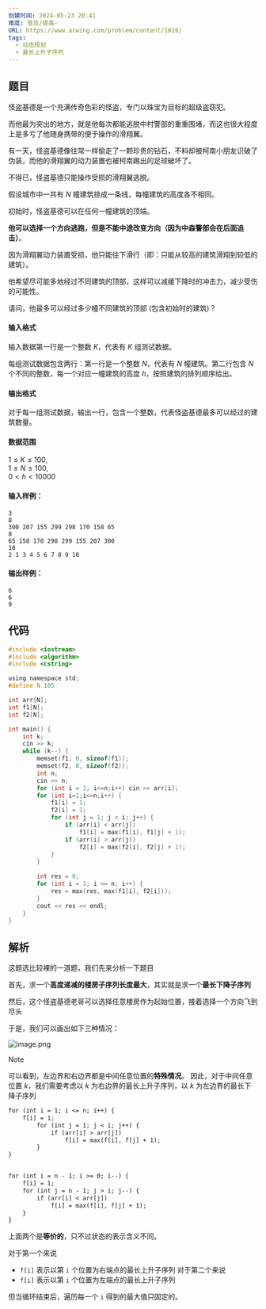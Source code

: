 ```yaml
---
创建时间: 2024-05-23 20:41
难度: 普及/提高-
URL: https://www.acwing.com/problem/content/1019/
tags:
  - 动态规划
  - 最长上升子序列
---
```

## 题目
怪盗基德是一个充满传奇色彩的怪盗，专门以珠宝为目标的超级盗窃犯。

而他最为突出的地方，就是他每次都能逃脱中村警部的重重围堵，而这也很大程度上是多亏了他随身携带的便于操作的滑翔翼。

有一天，怪盗基德像往常一样偷走了一颗珍贵的钻石，不料却被柯南小朋友识破了伪装，而他的滑翔翼的动力装置也被柯南踢出的足球破坏了。

不得已，怪盗基德只能操作受损的滑翔翼逃脱。

假设城市中一共有 $N$ 幢建筑排成一条线，每幢建筑的高度各不相同。

初始时，怪盗基德可以在任何一幢建筑的顶端。

**他可以选择一个方向逃跑，但是不能中途改变方向（因为中森警部会在后面追击）**。

因为滑翔翼动力装置受损，他只能往下滑行（即：只能从较高的建筑滑翔到较低的建筑）。

他希望尽可能多地经过不同建筑的顶部，这样可以减缓下降时的冲击力，减少受伤的可能性。

请问，他最多可以经过多少幢不同建筑的顶部 (包含初始时的建筑)？

#### 输入格式

输入数据第一行是一个整数 $K$，代表有 $K$ 组测试数据。

每组测试数据包含两行：第一行是一个整数 $N$，代表有 $N$ 幢建筑。第二行包含 $N$ 个不同的整数，每一个对应一幢建筑的高度 $h$，按照建筑的排列顺序给出。

#### 输出格式

对于每一组测试数据，输出一行，包含一个整数，代表怪盗基德最多可以经过的建筑数量。

#### 数据范围

$1 \le K \le 100$,  
$1 \le N \le 100$,  
$0 < h < 10000$

#### 输入样例：

```
3
8
300 207 155 299 298 170 158 65
8
65 158 170 298 299 155 207 300
10
2 1 3 4 5 6 7 8 9 10
```

#### 输出样例：

```
6
6
9
```

## 代码

```c showLineNumbers ins={1} del={5-10}
#include <iostream>
#include <algorithm>
#include <cstring>

using namespace std;
#define N 105

int arr[N];
int f1[N];
int f2[N];

int main() {
    int k;
    cin >> k;
    while (k--) {
        memset(f1, 0, sizeof(f1));
        memset(f2, 0, sizeof(f2));
        int n;
        cin >> n;
        for (int i = 1; i<=n;i++) cin >> arr[i];
        for (int i=1;i<=n;i++) {
            f1[i] = 1;
            f2[i] = 1;
            for (int j = 1; j < i; j++) {
                if (arr[i] < arr[j])
                    f1[i] = max(f1[i], f1[j] + 1);
                if (arr[i] > arr[j])
                    f2[i] = max(f2[i], f2[j] + 1);
            }
        }
        
        int res = 0;
        for (int i = 1; i <= n; i++) {
            res = max(res, max(f1[i], f2[i]));
        }
        cout << res << endl;
    }
}
```

## 解析

这题选比较裸的一道题，我们先来分析一下题目

首先，求一个**高度递减的楼房子序列长度最大**，其实就是求一个**最长下降子序列**

然后，这个怪盗基德老哥可以选择任意楼房作为起始位置，接着选择一个方向飞到尽头

于是，我们可以画出如下三种情况：

![image.png](https://picture-suyifan.oss-cn-shenzhen.aliyuncs.com/20240523211737.png)

> [!note]
> 可以看到，左边界和右边界都是中间任意位置的**特殊情况**。
> 因此，对于中间任意位置 $k$，我们需要考虑以 $k$ 为右边界的最长上升子序列，以 $k$ 为左边界的最长下降子序列

```txt
for (int i = 1; i <= n; i++) {
    f[i] = 1;
		for (int j = 1; j < i; j++) {
		    if (arr[i] > arr[j])
		        f[i] = max(f[i], f[j] + 1);
		}
}


for (int i = n - 1; i >= 0; i--) { 
    f[i] = 1; 
    for (int j = n - 1; j > i; j--) { 
        if (arr[i] < arr[j]) 
            f[i] = max(f[i], f[j] + 1);
    }
}
```

上面两个是**等价的**，只不过状态的表示含义不同。

对于第一个来说
- `f[i]` 表示以第 `i` 个位置为右端点的最长上升子序列
对于第二个来说
- `f[i]` 表示以第 `i` 个位置为左端点的最长上升子序列

但当循环结束后，遍历每一个 `i` 得到的最大值只固定的。